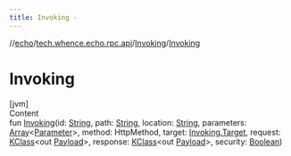 ```yaml
---
title: Invoking -
---
```

//[echo](../../index.md)/[tech.whence.echo.rpc.api](../index.md)/[Invoking](index.md)/[Invoking](-invoking.md)



# Invoking  
[jvm]  
Content  
fun [Invoking](-invoking.md)(id: [String](https://kotlinlang.org/api/latest/jvm/stdlib/kotlin/-string/index.html), path: [String](https://kotlinlang.org/api/latest/jvm/stdlib/kotlin/-string/index.html), location: [String](https://kotlinlang.org/api/latest/jvm/stdlib/kotlin/-string/index.html), parameters: [Array](https://kotlinlang.org/api/latest/jvm/stdlib/kotlin/-array/index.html)<[Parameter](../-parameter/index.md)>, method: HttpMethod, target: [Invoking.Target](-target/index.md), request: [KClass](https://kotlinlang.org/api/latest/jvm/stdlib/kotlin.reflect/-k-class/index.html)<out [Payload](../../tech.whence.echo.rpc.payload/-payload/index.md)>, response: [KClass](https://kotlinlang.org/api/latest/jvm/stdlib/kotlin.reflect/-k-class/index.html)<out [Payload](../../tech.whence.echo.rpc.payload/-payload/index.md)>, security: [Boolean](https://kotlinlang.org/api/latest/jvm/stdlib/kotlin/-boolean/index.html))  



